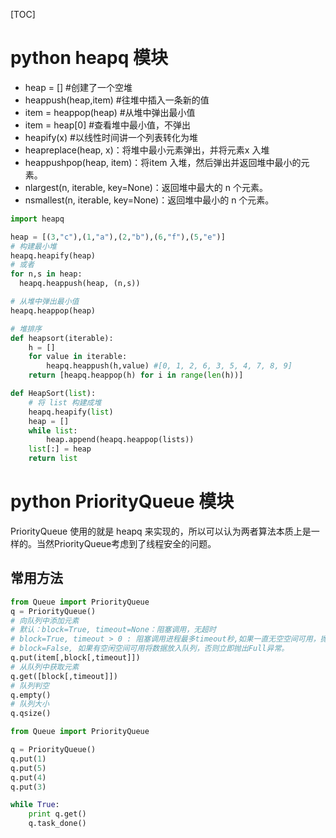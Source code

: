 [TOC]

# python heapq 模块

- heap = [] #创建了一个空堆 
- heappush(heap,item) #往堆中插入一条新的值 
- item = heappop(heap) #从堆中弹出最小值 
- item = heap[0] #查看堆中最小值，不弹出 
- heapify(x) #以线性时间讲一个列表转化为堆 
- heapreplace(heap, x)：将堆中最小元素弹出，并将元素x 入堆
- heappushpop(heap, item)：将item 入堆，然后弹出并返回堆中最小的元素。
- nlargest(n, iterable, key=None)：返回堆中最大的 n 个元素。
- nsmallest(n, iterable, key=None)：返回堆中最小的 n 个元素。

```python
import heapq

heap = [(3,"c"),(1,"a"),(2,"b"),(6,"f"),(5,"e")]
# 构建最小堆
heapq.heapify(heap)
# 或者
for n,s in heap:
  heapq.heappush(heap, (n,s))

# 从堆中弹出最小值
heapq.heappop(heap)

# 堆排序
def heapsort(iterable):
    h = []
    for value in iterable:
        heapq.heappush(h,value) #[0, 1, 2, 6, 3, 5, 4, 7, 8, 9]
    return [heapq.heappop(h) for i in range(len(h))]

def HeapSort(list):
    # 将 list 构建成堆
    heapq.heapify(list)
    heap = []
    while list:
        heap.append(heapq.heappop(lists))
    list[:] = heap
    return list
```

# python PriorityQueue 模块

PriorityQueue 使用的就是 heapq 来实现的，所以可以认为两者算法本质上是一样的。当然PriorityQueue考虑到了线程安全的问题。 

## 常用方法

```python
from Queue import PriorityQueue
q = PriorityQueue()
# 向队列中添加元素
# 默认：block=True, timeout=None：阻塞调用，无超时
# block=True, timeout > 0 : 阻塞调用进程最多timeout秒,如果一直无空空间可用，抛出Full异常
# block=False, 如果有空闲空间可用将数据放入队列，否则立即抛出Full异常。
q.put(item[,block[,timeout]])
# 从队列中获取元素
q.get([block[,timeout]])
# 队列判空
q.empty()
# 队列大小
q.qsize()
```

```python
from Queue import PriorityQueue

q = PriorityQueue()
q.put(1)
q.put(5)
q.put(4)
q.put(3)

while True:
    print q.get()
    q.task_done()
```

